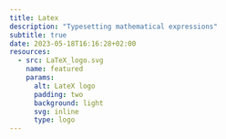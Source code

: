 ```yaml
---
title: Latex
description: "Typesetting mathematical expressions"
subtitle: true
date: 2023-05-18T16:16:28+02:00
resources:
  - src: LaTeX_logo.svg
    name: featured
    params:
      alt: LateX logo
      padding: two
      background: light
      svg: inline
      type: logo
---
```

